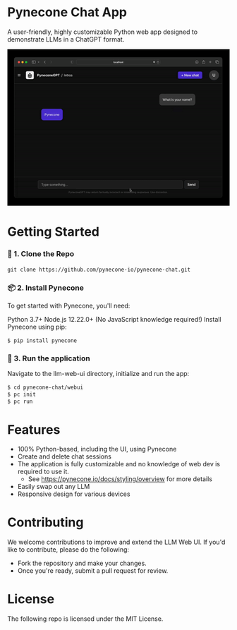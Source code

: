 # Pynecone Chat App
A user-friendly, highly customizable Python web app designed to demonstrate LLMs in a ChatGPT format.
<div align="center">
<img src="./docs/demo.gif" alt="icon"/>
</div>



# Getting Started

### 🧬 1. Clone the Repo

```
git clone https://github.com/pynecone-io/pynecone-chat.git
```
### 📦 2. Install Pynecone
To get started with Pynecone, you'll need:

Python 3.7+
Node.js 12.22.0+ (No JavaScript knowledge required!)
Install Pynecone using pip:

```
$ pip install pynecone
```
### 🚀 3. Run the application
Navigate to the llm-web-ui directory, initialize and run the app:

```
$ cd pynecone-chat/webui
$ pc init
$ pc run
```

# Features
- 100% Python-based, including the UI, using Pynecone
- Create and delete chat sessions
- The application is fully customizable and no knowledge of web dev is required to use it.
    - See https://pynecone.io/docs/styling/overview for more details 
- Easily swap out any LLM
- Responsive design for various devices

# Contributing

We welcome contributions to improve and extend the LLM Web UI. 
If you'd like to contribute, please do the following:
- Fork the repository and make your changes. 
- Once you're ready, submit a pull request for review.

# License
The following repo is licensed under the MIT License.
